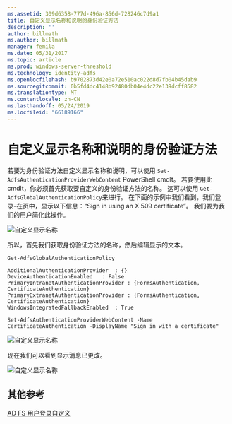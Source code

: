 ```yaml
---
ms.assetid: 309d6358-777d-496a-856d-728246c7d9a1
title: 自定义显示名称和说明的身份验证方法
description: ''
author: billmath
ms.author: billmath
manager: femila
ms.date: 05/31/2017
ms.topic: article
ms.prod: windows-server-threshold
ms.technology: identity-adfs
ms.openlocfilehash: b9702873d42e0a72e510ac022d8d7fb04b45dab9
ms.sourcegitcommit: 0b5fd4dc4148b92480db04e4dc22e139dcff8582
ms.translationtype: MT
ms.contentlocale: zh-CN
ms.lasthandoff: 05/24/2019
ms.locfileid: "66189166"
---
```

# <a name="customize-the-display-names-and-descriptions-for-authentication-methods"></a>自定义显示名称和说明的身份验证方法 


若要为身份验证方法自定义显示名称和说明，可以使用 `Set-AdfsAuthenticationProviderWebContent` PowerShell cmdlt。  若要使用此 cmdlt，你必须首先获取要自定义的身份验证方法的名称。  这可以使用 `Get-AdfsGlobalAuthenticationPolicy`来进行。  在下面的示例中我们看到，我们登录\-在页中，显示以下信息：“Sign in using an X.509 certificate”。  我们要为我们的用户简化此操作。  
  
![自定义显示名称](media/AD-FS-user-sign-in-customization/ADFS_Customize_Update1.PNG)  
  
所以，首先我们获取身份验证方法的名称，然后编辑显示的文本。  
  
 
    Get-AdfsGlobalAuthenticationPolicy  
      
    AdditionalAuthenticationProvider  : {}  
    DeviceAuthenticationEnabled   : False  
    PrimaryIntranetAuthenticationProvider : {FormsAuthentication, CertificateAuthentication}  
    PrimaryExtranetAuthenticationProvider : {FormsAuthentication, CertificateAuthentication}  
    WindowsIntegratedFallbackEnabled  : True  
      
    Set-AdfsAuthenticationProviderWebContent -Name CertificateAuthentication -DisplayName "Sign in with a certificate"  
  
  
![自定义显示名称](media/AD-FS-user-sign-in-customization/ADFS_Customize_Update2.PNG)  
  
现在我们可以看到显示消息已更改。  
  
![自定义显示名称](media/AD-FS-user-sign-in-customization/ADFS_Customize_Update3.PNG)  

## <a name="additional-references"></a>其他参考 
[AD FS 用户登录自定义](AD-FS-user-sign-in-customization.md) 
